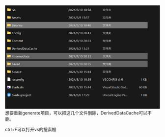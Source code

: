 ![输入图片说明](/imgs/2024-08-10/hMSYVbHCopPTT6Ja.png)想要重新generate项目，可以把这几个文件删除，DerivedDataCache可以不删。

ctrl+F可以打开vs的搜索框
<!--stackedit_data:
eyJoaXN0b3J5IjpbLTc5MzY2ODkxNSw3OTU1NjM5NzddfQ==
-->